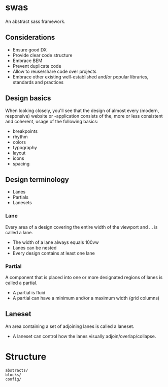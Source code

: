 # swas
An abstract sass framework.

## Considerations

* Ensure good DX
* Provide clear code structure
* Embrace BEM
* Prevent duplicate code
* Allow to reuse/share code over projects
* Embrace other existing well-established and/or popular libraries, standards and practices

## Design basics

When looking closely, you'll see that the design of almost every (modern, responsive) website or -application consists of the, more or less consistent and coherent, usage of the following basics:

* breakpoints
* rhythm
* colors
* typography
* layout
* icons
* spacing

## Design terminology

* Lanes
* Partials
* Lanesets

### Lane

Every area of a design covering the entire width of the viewport and ... is called a lane.

 * The width of a lane always equals 100vw
 * Lanes can be nested
 * Every design contains at least one lane
 
### Partial

A component that is placed into one or more designated regions of lanes is called a partial.

 * A partial is fluid
 * A partial can have a minimum and/or a maximum width (grid columns)
 
## Laneset

An area containing a set of adjoining lanes is called a laneset.

 * A laneset can control how the lanes visually adjoin/overlap/collapse.

# Structure

```
abstracts/
blocks/
config/
```
